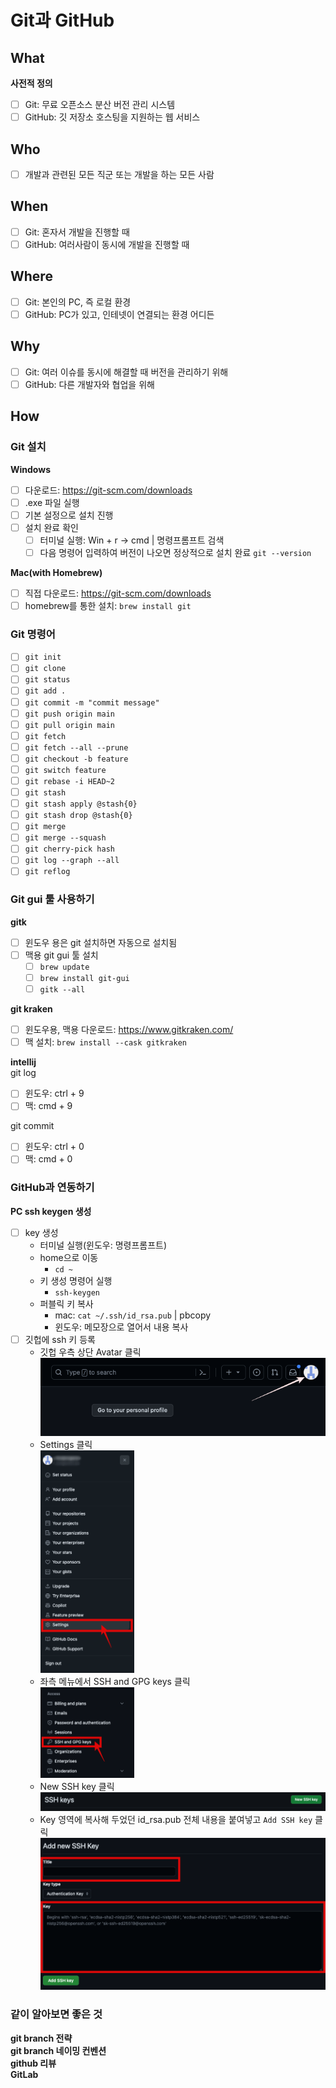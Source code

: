 # Git과 GitHub

## What

**사전적 정의**  

- [ ] Git: 무료 오픈소스 분산 버전 관리 시스템  
- [ ] GitHub: 깃 저장소 호스팅을 지원하는 웹 서비스

## Who

- [ ] 개발과 관련된 모든 직군 또는 개발을 하는 모든 사람  

## When

- [ ] Git: 혼자서 개발을 진행할 때  
- [ ] GitHub: 여러사람이 동시에 개발을 진행할 때  

## Where

- [ ] Git: 본인의 PC, 즉 로컬 환경  
- [ ] GitHub: PC가 있고, 인테넷이 연결되는 환경 어디든

## Why

- [ ] Git: 여러 이슈를 동시에 해결할 때 버전을 관리하기 위해  
- [ ] GitHub: 다른 개발자와 협업을 위해  

## How

### Git 설치  

**Windows**  

- [ ] 다운로드: https://git-scm.com/downloads  
- [ ] .exe 파일 실행
- [ ] 기본 설정으로 설치 진행
- [ ] 설치 완료 확인
  - [ ] 터미널 실행: Win + r -> cmd | 명령프롬프트 검색  
  - [ ] 다음 명령어 입력하여 버전이 나오면 정상적으로 설치 완료 `git --version`  

**Mac(with Homebrew)**  
- [ ] 직접 다운로드: https://git-scm.com/downloads  
- [ ] homebrew를 통한 설치: `brew install git`  

### Git 명령어
- [ ] `git init`
- [ ] `git clone`
- [ ] `git status`
- [ ] `git add .`
- [ ] `git commit -m "commit message"`
- [ ] `git push origin main`
- [ ] `git pull origin main`
- [ ] `git fetch`
- [ ] `git fetch --all --prune`
- [ ] `git checkout -b feature`
- [ ] `git switch feature`
- [ ] `git rebase -i HEAD~2`
- [ ] `git stash`
- [ ] `git stash apply @stash{0}`
- [ ] `git stash drop @stash{0}`
- [ ] `git merge`
- [ ] `git merge --squash`
- [ ] `git cherry-pick hash`
- [ ] `git log --graph --all`
- [ ] `git reflog`

### Git gui 툴 사용하기

**gitk**
- [ ] 윈도우 용은 git 설치하면 자동으로 설치됨
- [ ] 맥용 git gui 툴 설치
  - [ ] `brew update`
  - [ ] `brew install git-gui`
  - [ ] `gitk --all`

**git kraken**  
- [ ] 윈도우용, 맥용 다운로드: https://www.gitkraken.com/
- [ ] 맥 설치: `brew install --cask gitkraken`

**intellij**   
git log
- [ ] 윈도우: ctrl + 9
- [ ] 맥: cmd + 9

git commit
- [ ] 윈도우: ctrl + 0
- [ ] 맥: cmd + 0

### GitHub과 연동하기

**PC ssh keygen 생성**

- [ ] key 생성
  - 터미널 실행(윈도우: 명령프롬프트)
  - home으로 이동 
    - `cd ~`
  - 키 생성 명령어 실행
    - `ssh-keygen`
  - 퍼블릭 키 복사
    - mac: `cat ~/.ssh/id_rsa.pub` | pbcopy
    - 윈도우: 메모장으로 열어서 내용 복사
- [ ] 깃헙에 ssh 키 등록  
  - 깃헙 우측 상단 Avatar 클릭  
    ![아마타클릭](img/image.png)  
  - Settings 클릭  
    <img src="img/image-1.png" width="150"/>
  - 좌측 메뉴에서 SSH and GPG keys 클릭  
    <img src="img/image-2.png" width="150"/>
  - New SSH key 클릭  
    <img src="img/image-3.png">
  - Key 영역에 복사해 두었던 id_rsa.pub 전체 내용을 붙여넣고 `Add SSH key` 클릭
    ![Alt text](img/image-4.png)

### 같이 알아보면 좋은 것

**git branch 전략**  
**git branch 네이밍 컨벤션**  
**github 리뷰**  
**GitLab**  

  
